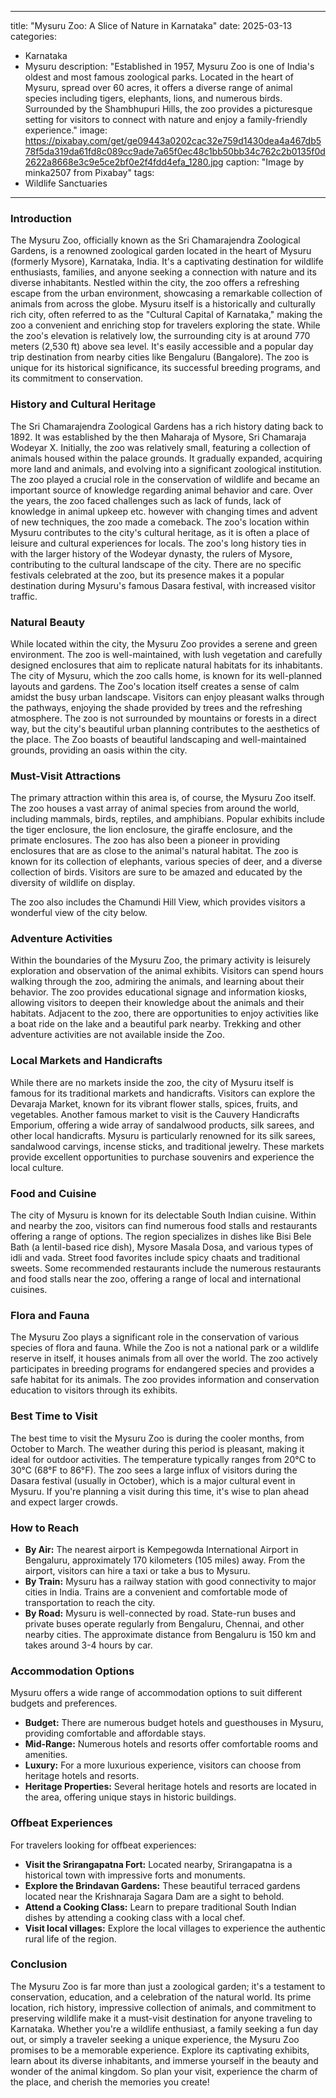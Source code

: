 
---
title: "Mysuru Zoo: A Slice of Nature in Karnataka"
date: 2025-03-13
categories:
  - Karnataka
  - Mysuru
description: "Established in 1957, Mysuru Zoo is one of India's oldest and most famous zoological parks. Located in the heart of Mysuru, spread over 60 acres, it offers a diverse range of animal species including tigers, elephants, lions, and numerous birds. Surrounded by the Shambhupuri Hills, the zoo provides a picturesque setting for visitors to connect with nature and enjoy a family-friendly experience."
image: https://pixabay.com/get/ge09443a0202cac32e759d1430dea4a467db578f5da319da61fd8c089cc9ade7a65f0ec48c1bb50bb34c762c2b0135f0d2622a8668e3c9e5ce2bf0e2f4fdd4efa_1280.jpg
caption: "Image by minka2507 from Pixabay"
tags: 
  - Wildlife Sanctuaries
---


### **Introduction**

The Mysuru Zoo, officially known as the Sri Chamarajendra Zoological Gardens, is a renowned zoological garden located in the heart of Mysuru (formerly Mysore), Karnataka, India. It's a captivating destination for wildlife enthusiasts, families, and anyone seeking a connection with nature and its diverse inhabitants. Nestled within the city, the zoo offers a refreshing escape from the urban environment, showcasing a remarkable collection of animals from across the globe. Mysuru itself is a historically and culturally rich city, often referred to as the "Cultural Capital of Karnataka," making the zoo a convenient and enriching stop for travelers exploring the state. While the zoo's elevation is relatively low, the surrounding city is at around 770 meters (2,530 ft) above sea level. It's easily accessible and a popular day trip destination from nearby cities like Bengaluru (Bangalore). The zoo is unique for its historical significance, its successful breeding programs, and its commitment to conservation.

### **History and Cultural Heritage**

The Sri Chamarajendra Zoological Gardens has a rich history dating back to 1892. It was established by the then Maharaja of Mysore, Sri Chamaraja Wodeyar X. Initially, the zoo was relatively small, featuring a collection of animals housed within the palace grounds. It gradually expanded, acquiring more land and animals, and evolving into a significant zoological institution. The zoo played a crucial role in the conservation of wildlife and became an important source of knowledge regarding animal behavior and care. Over the years, the zoo faced challenges such as lack of funds, lack of knowledge in animal upkeep etc. however with changing times and advent of new techniques, the zoo made a comeback. The zoo's location within Mysuru contributes to the city's cultural heritage, as it is often a place of leisure and cultural experiences for locals. The zoo's long history ties in with the larger history of the Wodeyar dynasty, the rulers of Mysore, contributing to the cultural landscape of the city. There are no specific festivals celebrated at the zoo, but its presence makes it a popular destination during Mysuru's famous Dasara festival, with increased visitor traffic. <image placeholder>

### **Natural Beauty**

While located within the city, the Mysuru Zoo provides a serene and green environment. The zoo is well-maintained, with lush vegetation and carefully designed enclosures that aim to replicate natural habitats for its inhabitants. The city of Mysuru, which the zoo calls home, is known for its well-planned layouts and gardens. The Zoo's location itself creates a sense of calm amidst the busy urban landscape. Visitors can enjoy pleasant walks through the pathways, enjoying the shade provided by trees and the refreshing atmosphere. The zoo is not surrounded by mountains or forests in a direct way, but the city's beautiful urban planning contributes to the aesthetics of the place. The Zoo boasts of beautiful landscaping and well-maintained grounds, providing an oasis within the city. <image placeholder>

### **Must-Visit Attractions**

The primary attraction within this area is, of course, the Mysuru Zoo itself. The zoo houses a vast array of animal species from around the world, including mammals, birds, reptiles, and amphibians. Popular exhibits include the tiger enclosure, the lion enclosure, the giraffe enclosure, and the primate enclosures. The zoo has also been a pioneer in providing enclosures that are as close to the animal's natural habitat. The zoo is known for its collection of elephants, various species of deer, and a diverse collection of birds. Visitors are sure to be amazed and educated by the diversity of wildlife on display.

The zoo also includes the Chamundi Hill View, which provides visitors a wonderful view of the city below.
<image placeholder>

### **Adventure Activities**

Within the boundaries of the Mysuru Zoo, the primary activity is leisurely exploration and observation of the animal exhibits. Visitors can spend hours walking through the zoo, admiring the animals, and learning about their behavior. The zoo provides educational signage and information kiosks, allowing visitors to deepen their knowledge about the animals and their habitats. Adjacent to the zoo, there are opportunities to enjoy activities like a boat ride on the lake and a beautiful park nearby. Trekking and other adventure activities are not available inside the Zoo.

### **Local Markets and Handicrafts**

While there are no markets inside the zoo, the city of Mysuru itself is famous for its traditional markets and handicrafts. Visitors can explore the Devaraja Market, known for its vibrant flower stalls, spices, fruits, and vegetables. Another famous market to visit is the Cauvery Handicrafts Emporium, offering a wide array of sandalwood products, silk sarees, and other local handicrafts. Mysuru is particularly renowned for its silk sarees, sandalwood carvings, incense sticks, and traditional jewelry. These markets provide excellent opportunities to purchase souvenirs and experience the local culture. <image placeholder>

### **Food and Cuisine**

The city of Mysuru is known for its delectable South Indian cuisine. Within and nearby the zoo, visitors can find numerous food stalls and restaurants offering a range of options. The region specializes in dishes like Bisi Bele Bath (a lentil-based rice dish), Mysore Masala Dosa, and various types of idli and vada. Street food favorites include spicy chaats and traditional sweets. Some recommended restaurants include the numerous restaurants and food stalls near the zoo, offering a range of local and international cuisines.

### **Flora and Fauna**

The Mysuru Zoo plays a significant role in the conservation of various species of flora and fauna. While the Zoo is not a national park or a wildlife reserve in itself, it houses animals from all over the world. The zoo actively participates in breeding programs for endangered species and provides a safe habitat for its animals. The zoo provides information and conservation education to visitors through its exhibits.

### **Best Time to Visit**

The best time to visit the Mysuru Zoo is during the cooler months, from October to March. The weather during this period is pleasant, making it ideal for outdoor activities. The temperature typically ranges from 20°C to 30°C (68°F to 86°F). The zoo sees a large influx of visitors during the Dasara festival (usually in October), which is a major cultural event in Mysuru. If you're planning a visit during this time, it's wise to plan ahead and expect larger crowds.

### **How to Reach**

*   **By Air:** The nearest airport is Kempegowda International Airport in Bengaluru, approximately 170 kilometers (105 miles) away. From the airport, visitors can hire a taxi or take a bus to Mysuru.
*   **By Train:** Mysuru has a railway station with good connectivity to major cities in India. Trains are a convenient and comfortable mode of transportation to reach the city.
*   **By Road:** Mysuru is well-connected by road. State-run buses and private buses operate regularly from Bengaluru, Chennai, and other nearby cities. The approximate distance from Bengaluru is 150 km and takes around 3-4 hours by car.

### **Accommodation Options**

Mysuru offers a wide range of accommodation options to suit different budgets and preferences.

*   **Budget:** There are numerous budget hotels and guesthouses in Mysuru, providing comfortable and affordable stays.
*   **Mid-Range:** Numerous hotels and resorts offer comfortable rooms and amenities.
*   **Luxury:** For a more luxurious experience, visitors can choose from heritage hotels and resorts.
*   **Heritage Properties:** Several heritage hotels and resorts are located in the area, offering unique stays in historic buildings. <image placeholder>

### **Offbeat Experiences**

For travelers looking for offbeat experiences:

*   **Visit the Srirangapatna Fort:** Located nearby, Srirangapatna is a historical town with impressive forts and monuments.
*   **Explore the Brindavan Gardens:** These beautiful terraced gardens located near the Krishnaraja Sagara Dam are a sight to behold.
*   **Attend a Cooking Class:** Learn to prepare traditional South Indian dishes by attending a cooking class with a local chef.
*   **Visit local villages:** Explore the local villages to experience the authentic rural life of the region.

### **Conclusion**

The Mysuru Zoo is far more than just a zoological garden; it's a testament to conservation, education, and a celebration of the natural world. Its prime location, rich history, impressive collection of animals, and commitment to preserving wildlife make it a must-visit destination for anyone traveling to Karnataka. Whether you're a wildlife enthusiast, a family seeking a fun day out, or simply a traveler seeking a unique experience, the Mysuru Zoo promises to be a memorable experience. Explore its captivating exhibits, learn about its diverse inhabitants, and immerse yourself in the beauty and wonder of the animal kingdom. So plan your visit, experience the charm of the place, and cherish the memories you create!



